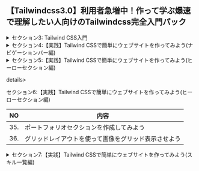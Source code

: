 ## 【Tailwindcss3.0】利用者急増中！作って学ぶ爆速で理解したい人向けのTailwindcss完全入門パック

<details>
<summary>セクション3: Tailwind CSS入門</summary>

| NO | 内容 |
| ---- | ---- |
| 12. | Tailwind CSSって何？ |
| 13. | Tailwind CSSの基礎を学んでみよう |
| 14. | 文字の大きさや色を変えてみよう |
| 15. | paddingとmarginを実装してみよう |
| 16. | ブレイクポイントを理解してレスポンシブ対応を学ぼう |
| 17. | 実際にTailwindcssでレスポンシブデザインを実装してみよう |
| 18. | 【比較】簡単なボタンを普段のCSSで記述してみよう |
| 19. | 【比較】簡単なボタンをTailwind CSSで記述してみよう |
| 20. | 繰り返し使うスタイルを抽出化してみよう |
| 21. | カスタマイズデザインを実装してみよう |
</details>

<details>
<summary>セクション4:【実践】Tailwind CSSで簡単にウェブサイトを作ってみよう(ナビゲーションバー編)</summary>

| NO | 内容 |
| ---- | ---- |
| 22. | 完成品のデモの確認 |
| 23. | ウェブサイトで使用するフォントの設定してみよう |
| 24. | サイトで使用する色をカスタマイズしてみよう |
| 25. | Tailwind CSSでナビゲーションバーを作ってみよう |
| 26. | containerの意味を理解してブレークポイントも理解しよう |
| 27. | Flexの意味を理解してナビゲーションバーを作ろう |
| 28. | space-x-○○を使って要素間の間隔を空けてみよう |
| 29. | お問い合わせのボタンを作成してみよう |
| 30. | ハンバーガーメニューを追加してみよう |
</details>

<details>
<summary>セクション5:【実践】Tailwind CSSで簡単にウェブサイトを作ってみよう(ヒーローセクション編)</summary>

| NO | 内容 |
| ---- | ---- |
| 31. | ヒーローセクションの大枠から作成してみよう |
| 32. | タイトルとボタンを挿入してみよう |
| 33. | メインとなる宣材画像を挿入してみよう |
| 34. | レスポンシブレイアウトの修正をしてみよう |

</details>

details>
<summary>セクション6:【実践】Tailwind CSSで簡単にウェブサイトを作ってみよう(ヒーローセクション編)</summary>

| NO | 内容 |
| ---- | ---- |
| 35. | ポートフォリオセクションを作成してみよう |
| 36. | グリッドレイアウトを使って画像をグリッド表示させよう |
</details>

<details>
<summary>セクション7:【実践】Tailwind CSSで簡単にウェブサイトを作ってみよう(スキル一覧編)</summary>

| NO | 内容 |
| ---- | ---- |
| 37. | スキルアピールできるセクションを作成してみよう |
| 38. | 保有スキルを説明するセクションを追加してみよう |
| 39. | 文字にバッジを付けたり、その他修正をしよう |
| 40. | レスポンシブに対応できるように修正しよう |
<!-- | 41. | スキル技術一覧セクションを完成させよう | -->

</details>